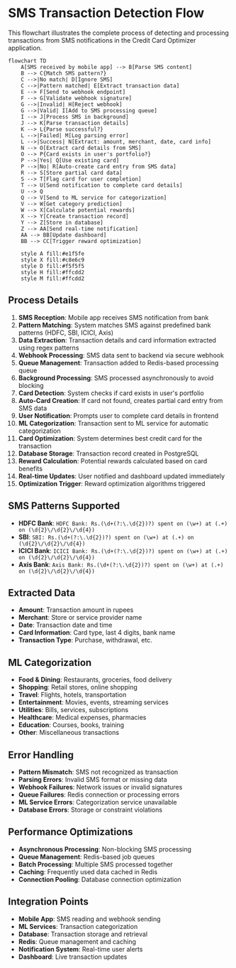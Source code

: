 # SMS Transaction Detection Flow

This flowchart illustrates the complete process of detecting and processing transactions from SMS notifications in the Credit Card Optimizer application.

```mermaid
flowchart TD
    A[SMS received by mobile app] --> B[Parse SMS content]
    B --> C{Match SMS pattern?}
    C -->|No match| D[Ignore SMS]
    C -->|Pattern matched| E[Extract transaction data]
    E --> F[Send to webhook endpoint]
    F --> G[Validate webhook signature]
    G -->|Invalid| H[Reject webhook]
    G -->|Valid| I[Add to SMS processing queue]
    I --> J[Process SMS in background]
    J --> K[Parse transaction details]
    K --> L{Parse successful?}
    L -->|Failed| M[Log parsing error]
    L -->|Success| N[Extract: amount, merchant, date, card info]
    N --> O[Extract card details from SMS]
    O --> P{Card exists in user's portfolio?}
    P -->|Yes| Q[Use existing card]
    P -->|No| R[Auto-create card entry from SMS data]
    R --> S[Store partial card data]
    S --> T[Flag card for user completion]
    T --> U[Send notification to complete card details]
    U --> Q
    Q --> V[Send to ML service for categorization]
    V --> W[Get category prediction]
    W --> X[Calculate potential rewards]
    X --> Y[Create transaction record]
    Y --> Z[Store in database]
    Z --> AA[Send real-time notification]
    AA --> BB[Update dashboard]
    BB --> CC[Trigger reward optimization]
    
    style A fill:#e1f5fe
    style X fill:#c8e6c9
    style D fill:#f5f5f5
    style H fill:#ffcdd2
    style M fill:#ffcdd2
```

## Process Details

1. **SMS Reception**: Mobile app receives SMS notification from bank
2. **Pattern Matching**: System matches SMS against predefined bank patterns (HDFC, SBI, ICICI, Axis)
3. **Data Extraction**: Transaction details and card information extracted using regex patterns
4. **Webhook Processing**: SMS data sent to backend via secure webhook
5. **Queue Management**: Transaction added to Redis-based processing queue
6. **Background Processing**: SMS processed asynchronously to avoid blocking
7. **Card Detection**: System checks if card exists in user's portfolio
8. **Auto-Card Creation**: If card not found, creates partial card entry from SMS data
9. **User Notification**: Prompts user to complete card details in frontend
10. **ML Categorization**: Transaction sent to ML service for automatic categorization
11. **Card Optimization**: System determines best credit card for the transaction
12. **Database Storage**: Transaction record created in PostgreSQL
13. **Reward Calculation**: Potential rewards calculated based on card benefits
14. **Real-time Updates**: User notified and dashboard updated immediately
15. **Optimization Trigger**: Reward optimization algorithms triggered

## SMS Patterns Supported

- **HDFC Bank**: `HDFC Bank: Rs.(\d+(?:\.\d{2})?) spent on (\w+) at (.+) on (\d{2}\/\d{2}\/\d{4})`
- **SBI**: `SBI: Rs.(\d+(?:\.\d{2})?) spent on (\w+) at (.+) on (\d{2}\/\d{2}\/\d{4})`
- **ICICI Bank**: `ICICI Bank: Rs.(\d+(?:\.\d{2})?) spent on (\w+) at (.+) on (\d{2}\/\d{2}\/\d{4})`
- **Axis Bank**: `Axis Bank: Rs.(\d+(?:\.\d{2})?) spent on (\w+) at (.+) on (\d{2}\/\d{2}\/\d{4})`

## Extracted Data

- **Amount**: Transaction amount in rupees
- **Merchant**: Store or service provider name
- **Date**: Transaction date and time
- **Card Information**: Card type, last 4 digits, bank name
- **Transaction Type**: Purchase, withdrawal, etc.

## ML Categorization

- **Food & Dining**: Restaurants, groceries, food delivery
- **Shopping**: Retail stores, online shopping
- **Travel**: Flights, hotels, transportation
- **Entertainment**: Movies, events, streaming services
- **Utilities**: Bills, services, subscriptions
- **Healthcare**: Medical expenses, pharmacies
- **Education**: Courses, books, training
- **Other**: Miscellaneous transactions

## Error Handling

- **Pattern Mismatch**: SMS not recognized as transaction
- **Parsing Errors**: Invalid SMS format or missing data
- **Webhook Failures**: Network issues or invalid signatures
- **Queue Failures**: Redis connection or processing errors
- **ML Service Errors**: Categorization service unavailable
- **Database Errors**: Storage or constraint violations

## Performance Optimizations

- **Asynchronous Processing**: Non-blocking SMS processing
- **Queue Management**: Redis-based job queues
- **Batch Processing**: Multiple SMS processed together
- **Caching**: Frequently used data cached in Redis
- **Connection Pooling**: Database connection optimization

## Integration Points

- **Mobile App**: SMS reading and webhook sending
- **ML Services**: Transaction categorization
- **Database**: Transaction storage and retrieval
- **Redis**: Queue management and caching
- **Notification System**: Real-time user alerts
- **Dashboard**: Live transaction updates 